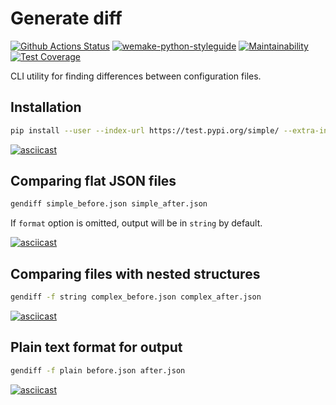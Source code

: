 # Generate diff

[![Github Actions Status](https://github.com/altvec/python-project-lvl2/workflows/Python%20CI/badge.svg)](https://github.com/altvec/python-project-lvl2/actions)
[![wemake-python-styleguide](https://img.shields.io/badge/style-wemake-000000.svg)](https://github.com/wemake-services/wemake-python-styleguide)
[![Maintainability](https://api.codeclimate.com/v1/badges/91dea468d18ac43f14a4/maintainability)](https://codeclimate.com/github/altvec/python-project-lvl2/maintainability)
[![Test Coverage](https://api.codeclimate.com/v1/badges/91dea468d18ac43f14a4/test_coverage)](https://codeclimate.com/github/altvec/python-project-lvl2/test_coverage)

CLI utility for finding differences between configuration files.

## Installation

```bash
pip install --user --index-url https://test.pypi.org/simple/ --extra-index-url https://pypi.org/simple/ altvec-gendiff
```

[![asciicast](https://asciinema.org/a/zWdiPRzNsa0GnjYPVz4x6mW8E.svg)](https://asciinema.org/a/zWdiPRzNsa0GnjYPVz4x6mW8E)

## Comparing flat JSON files

```bash
gendiff simple_before.json simple_after.json
```

If `format` option is omitted, output will be in `string` by default.

[![asciicast](https://asciinema.org/a/9yjT0m0EH5YLqdUid1oSkNxgw.svg)](https://asciinema.org/a/9yjT0m0EH5YLqdUid1oSkNxgw)

## Comparing files with nested structures

```bash
gendiff -f string complex_before.json complex_after.json
```

[![asciicast](https://asciinema.org/a/qIsw8Ta6Ac950Lg3c8fHxZp2O.svg)](https://asciinema.org/a/qIsw8Ta6Ac950Lg3c8fHxZp2O)

## Plain text format for output

```bash
gendiff -f plain before.json after.json
```

[![asciicast](https://asciinema.org/a/aXK48JaC8f0mr9iMPA73sA6Bg.svg)](https://asciinema.org/a/aXK48JaC8f0mr9iMPA73sA6Bg)
